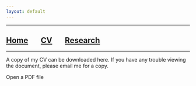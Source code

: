 ```yaml
---
layout: default
---
```


***

## [**Home**](./index.html) &nbsp;&nbsp;&nbsp;&nbsp;&nbsp;&nbsp;[**CV**](./CV.html) &nbsp;&nbsp;&nbsp;&nbsp;&nbsp;&nbsp;[**Research**](./Research.html)

***
A copy of my CV can be downloaded here. If you have any trouble viewing the document, please email me for a copy. 

<p>Open a PDF file <a href={{ site.cv default: site.github.repository_name }}</a>


